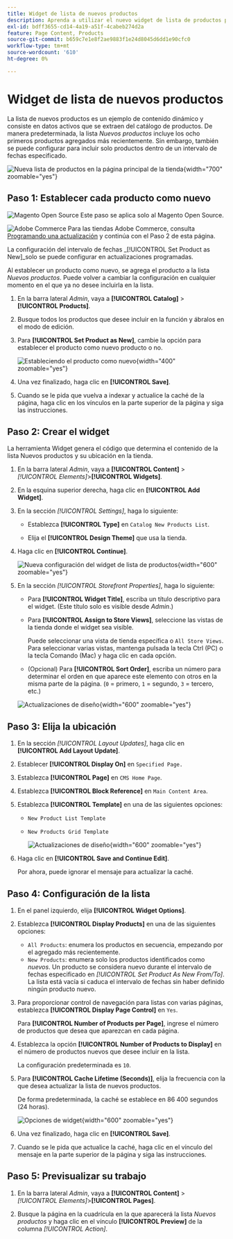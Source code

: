 ```yaml
---
title: Widget de lista de nuevos productos
description: Aprenda a utilizar el nuevo widget de lista de productos para mostrar una lista de los productos añadidos más recientemente.
exl-id: bdff3655-cd14-4a19-a51f-4cabeb274d2a
feature: Page Content, Products
source-git-commit: b659c7e1e8f2ae9883f1e24d8045d6dd1e90cfc0
workflow-type: tm+mt
source-wordcount: '610'
ht-degree: 0%

---
```


# Widget de lista de nuevos productos

La lista de nuevos productos es un ejemplo de contenido dinámico y consiste en datos activos que se extraen del catálogo de productos. De manera predeterminada, la lista _Nuevos productos_ incluye los ocho primeros productos agregados más recientemente. Sin embargo, también se puede configurar para incluir solo productos dentro de un intervalo de fechas especificado.

![Nueva lista de productos en la página principal de la tienda](./assets/storefront-home-page-new-products.png){width="700" zoomable="yes"}

## Paso 1: Establecer cada producto como nuevo

![Magento Open Source](../assets/open-source.svg) Este paso se aplica solo al Magento Open Source.

![Adobe Commerce](../assets/adobe-logo.svg) Para las tiendas Adobe Commerce, consulta [Programando una actualización](content-staging-scheduled-update.md) y continúa con el Paso 2 de esta página.

La configuración del intervalo de fechas _[!UICONTROL Set Product as New]_solo se puede configurar en actualizaciones programadas.

Al establecer un producto como nuevo, se agrega el producto a la lista _Nuevos productos_. Puede volver a cambiar la configuración en cualquier momento en el que ya no desee incluirla en la lista.

1. En la barra lateral _Admin_, vaya a **[!UICONTROL Catalog]** > **[!UICONTROL Products]**.

1. Busque todos los productos que desee incluir en la función y ábralos en el modo de edición.

1. Para **[!UICONTROL Set Product as New]**, cambie la opción para establecer el producto como nuevo producto o no.

   ![Estableciendo el producto como nuevo](./assets/product-set-as-new.png){width="400" zoomable="yes"}

1. Una vez finalizado, haga clic en **[!UICONTROL Save]**.

1. Cuando se le pida que vuelva a indexar y actualice la caché de la página, haga clic en los vínculos en la parte superior de la página y siga las instrucciones.

## Paso 2: Crear el widget

La herramienta Widget genera el código que determina el contenido de la lista Nuevos productos y su ubicación en la tienda.

1. En la barra lateral _Admin_, vaya a **[!UICONTROL Content]** > _[!UICONTROL Elements]_>**[!UICONTROL Widgets]**.

1. En la esquina superior derecha, haga clic en **[!UICONTROL Add Widget]**.

1. En la sección _[!UICONTROL Settings]_, haga lo siguiente:

   - Establezca **[!UICONTROL Type]** en `Catalog New Products List`.

   - Elija el **[!UICONTROL Design Theme]** que usa la tienda.

1. Haga clic en **[!UICONTROL Continue]**.

   ![Nueva configuración del widget de lista de productos](./assets/widget-settings.png){width="600" zoomable="yes"}

1. En la sección _[!UICONTROL Storefront Properties]_, haga lo siguiente:

   - Para **[!UICONTROL Widget Title]**, escriba un título descriptivo para el widget. (Este título solo es visible desde _Admin_.)

   - Para **[!UICONTROL Assign to Store Views]**, seleccione las vistas de la tienda donde el widget sea visible.

     Puede seleccionar una vista de tienda específica o `All Store Views`. Para seleccionar varias vistas, mantenga pulsada la tecla Ctrl (PC) o la tecla Comando (Mac) y haga clic en cada opción.

   - (Opcional) Para **[!UICONTROL Sort Order]**, escriba un número para determinar el orden en que aparece este elemento con otros en la misma parte de la página. (`0` = primero, `1` = segundo, `3` = tercero, etc.)

   ![Actualizaciones de diseño](./assets/widget-layout-update-home-page.png){width="600" zoomable="yes"}

## Paso 3: Elija la ubicación

1. En la sección _[!UICONTROL Layout Updates]_, haga clic en **[!UICONTROL Add Layout Update]**.

1. Establecer **[!UICONTROL Display On]** en `Specified Page.`

1. Establezca **[!UICONTROL Page]** en `CMS Home Page`.

1. Establezca **[!UICONTROL Block Reference]** en `Main Content Area`.

1. Establezca **[!UICONTROL Template]** en una de las siguientes opciones:

   - `New Product List Template`
   - `New Products Grid Template`

     ![Actualizaciones de diseño](./assets/widget-layout-update-new-products-list.png){width="600" zoomable="yes"}

1. Haga clic en **[!UICONTROL Save and Continue Edit]**.

   Por ahora, puede ignorar el mensaje para actualizar la caché.

## Paso 4: Configuración de la lista

1. En el panel izquierdo, elija **[!UICONTROL Widget Options]**.

1. Establezca **[!UICONTROL Display Products]** en una de las siguientes opciones:

   - `All Products`: enumera los productos en secuencia, empezando por el agregado más recientemente.
   - `New Products`: enumera solo los productos identificados como _nuevos_. Un producto se considera nuevo durante el intervalo de fechas especificado en _[!UICONTROL Set Product As New From/To]_. La lista está vacía si caduca el intervalo de fechas sin haber definido ningún producto nuevo.

1. Para proporcionar control de navegación para listas con varias páginas, establezca **[!UICONTROL Display Page Control]** en `Yes`.

   Para **[!UICONTROL Number of Products per Page]**, ingrese el número de productos que desea que aparezcan en cada página.

1. Establezca la opción **[!UICONTROL Number of Products to Display]** en el número de productos nuevos que desee incluir en la lista.

   La configuración predeterminada es `10`.

1. Para **[!UICONTROL Cache Lifetime (Seconds)]**, elija la frecuencia con la que desea actualizar la lista de nuevos productos.

   De forma predeterminada, la caché se establece en 86 400 segundos (24 horas).

   ![Opciones de widget](./assets/widget-options-new-product-list.png){width="600" zoomable="yes"}

1. Una vez finalizado, haga clic en **[!UICONTROL Save]**.

1. Cuando se le pida que actualice la caché, haga clic en el vínculo del mensaje en la parte superior de la página y siga las instrucciones.

## Paso 5: Previsualizar su trabajo

1. En la barra lateral _Admin_, vaya a **[!UICONTROL Content]** > _[!UICONTROL Elements]_>**[!UICONTROL Pages]**.

1. Busque la página en la cuadrícula en la que aparecerá la lista _Nuevos productos_ y haga clic en el vínculo **[!UICONTROL Preview]** de la columna _[!UICONTROL Action]_.
